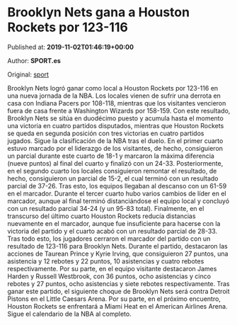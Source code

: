 
# Brooklyn Nets gana a Houston Rockets por 123-116

Published at: **2019-11-02T01:46:19+00:00**

Author: **SPORT.es**

Original: [sport](https://www.sport.es/es/noticias/nba/brooklyn-nets-gana-a-houston-rockets-por-123-116-7711044)

Brooklyn Nets logró ganar como local a Houston Rockets por 123-116 en una nueva jornada de la NBA. Los locales vienen de sufrir una derrota en casa con Indiana Pacers por 108-118, mientras que los visitantes vencieron fuera de casa frente a Washington Wizards por 158-159. Con este resultado, Brooklyn Nets se sitúa en duodécimo puesto y acumula hasta el momento una victoria en cuatro partidos disputados, mientras que Houston Rockets se queda en segunda posición con tres victorias en cuatro partidos jugados. Sigue la clasificación de la NBA tras el duelo.
En el primer cuarto estuvo marcado por el liderazgo de los visitantes, de hecho, consiguieron un parcial durante este cuarto de 18-1 y marcaron la máxima diferencia (nueve puntos) al final del cuarto y finalizó con un 24-33. Posteriormente, en el segundo cuarto los locales consiguieron remontar el resultado, de hecho, consiguieron un parcial de 15-2, el cual terminó con un resultado parcial de 37-26. Tras esto, los equipos llegaban al descanso con un 61-59 en el marcador.
Durante el tercer cuarto hubo varios cambios de líder en el marcador, aunque al final terminó distanciándose el equipo local y concluyó con un resultado parcial 34-24 (y un 95-83 total). Finalmente, en el transcurso del último cuarto Houston Rockets reducía distancias nuevamente en el marcador, aunque fue insuficiente para hacerse con la victoria del partido y el cuarto acabó con un resultado parcial de 28-33. Tras todo esto, los jugadores cerraron el marcador del partido con un resultado de 123-116 para Brooklyn Nets.
Durante el partido, destacaron las acciones de Taurean Prince y Kyrie Irving, que consiguieron 27 puntos, una asistencia y 12 rebotes y 22 puntos, 10 asistencias y cuatro rebotes respectivamente. Por su parte, en el equipo visitante destacaron James Harden y Russell Westbrook, con 36 puntos, ocho asistencias y cinco rebotes y 27 puntos, ocho asistencias y siete rebotes respectivamente.
Tras ganar este partido, el siguiente choque de Brooklyn Nets será contra Detroit Pistons en el Little Caesars Arena. Por su parte, en el próximo encuentro, Houston Rockets se enfrentará a Miami Heat en el American Airlines Arena. Sigue el calendario de la NBA al completo.
